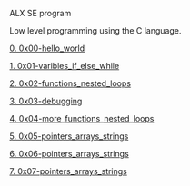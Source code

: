 ALX SE program

Low level programming using the C language.

[0. 0x00-hello_world](/0x00-hello_world)

[1. 0x01-varibles_if_else_while](/0x01-variables_if_else_while)

[2. 0x02-functions_nested_loops](/0x02-functions_nested_loops)

[3. 0x03-debugging](/0x03-debugging)

[4. 0x04-more_functions_nested_loops](/0x04-more_functions_nested_loops)

[5. 0x05-pointers_arrays_strings](/0x05-pointers_arrays_strings)

[6. 0x06-pointers_arrays_strings](/0x06-pointers_arrays_strings)

[7. 0x07-pointers_arrays_strings](/0x07-pointers_arrays_strings)
